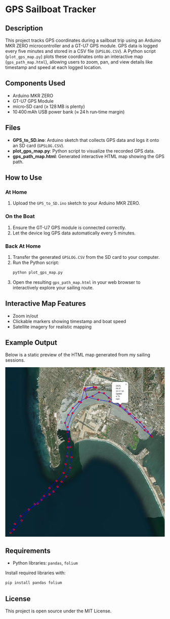 
# GPS Sailboat Tracker

## Description

This project tracks GPS coordinates during a sailboat trip using an Arduino MKR ZERO microcontroller and a GT-U7 GPS module. GPS data is logged every five minutes and stored in a CSV file (`GPSLOG.CSV`). A Python script (`plot_gps_map.py`) plots these coordinates onto an interactive map (`gps_path_map.html`), allowing users to zoom, pan, and view details like timestamp and speed at each logged location.

## Components Used

- Arduino MKR ZERO
- GT-U7 GPS Module
- micro‑SD card (≥ 128 MB is plenty)
- 10 400 mAh USB power bank (≈ 24 h run‑time margin)

## Files

- **GPS_to_SD.ino**: Arduino sketch that collects GPS data and logs it onto an SD card (`GPSLOG.CSV`).
- **plot_gps_map.py**: Python script to visualize the recorded GPS data.
- **gps_path_map.html**: Generated interactive HTML map showing the GPS path.

## How to Use

### At Home

1. Upload the `GPS_to_SD.ino` sketch to your Arduino MKR ZERO.

### On the Boat

1. Ensure the GT-U7 GPS module is connected correctly.
2. Let the device log GPS data automatically every 5 minutes.

### Back At Home

1. Transfer the generated `GPSLOG.CSV` from the SD card to your computer.
2. Run the Python script:
   ```bash
   python plot_gps_map.py
   ```
3. Open the resulting `gps_path_map.html` in your web browser to interactively explore your sailing route.

## Interactive Map Features

- Zoom in/out
- Clickable markers showing timestamp and boat speed
- Satellite imagery for realistic mapping

## Example Output

Below is a static preview of the HTML map generated from my sailing sessions.

![gps_path_preview](images/gps_path_preview.png)

## Requirements

- Python libraries: `pandas`, `folium`

Install required libraries with:

```bash
pip install pandas folium
```

## License

This project is open source under the MIT License.

